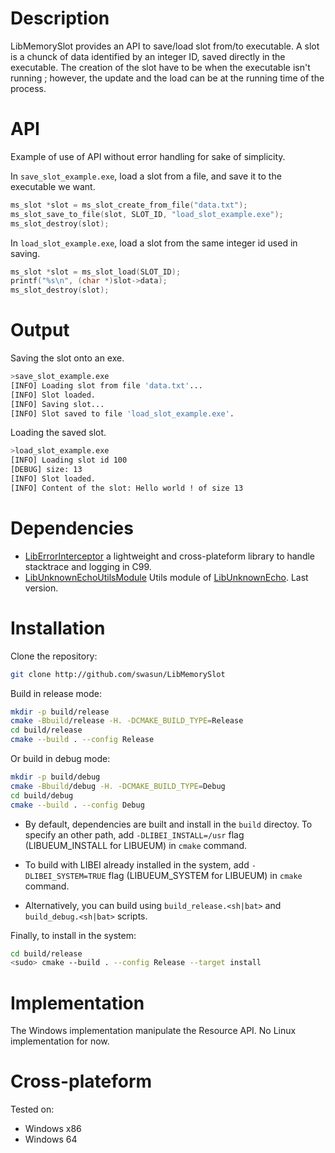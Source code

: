 # Description

LibMemorySlot provides an API to save/load slot from/to executable. A slot is a chunck of data identified by an integer ID, saved directly in the executable. The creation of the slot have to be when the executable isn't running ; however, the update and the load can be at the running time of the process.

# API

Example of use of API without error handling for sake of simplicity.

In `save_slot_example.exe`, load a slot from a file, and save it to the executable we want.
```c
ms_slot *slot = ms_slot_create_from_file("data.txt");
ms_slot_save_to_file(slot, SLOT_ID, "load_slot_example.exe");
ms_slot_destroy(slot);
```

In `load_slot_example.exe`, load a slot from the same integer id used in saving.
```c
ms_slot *slot = ms_slot_load(SLOT_ID);
printf("%s\n", (char *)slot->data);
ms_slot_destroy(slot);
```

# Output

Saving the slot onto an exe.
```bash
>save_slot_example.exe
[INFO] Loading slot from file 'data.txt'...
[INFO] Slot loaded.
[INFO] Saving slot...
[INFO] Slot saved to file 'load_slot_example.exe'.
```

Loading the saved slot.
```bash
>load_slot_example.exe
[INFO] Loading slot id 100
[DEBUG] size: 13
[INFO] Slot loaded.
[INFO] Content of the slot: Hello world ! of size 13
```

# Dependencies

* [LibErrorInterceptor](https://github.com/swasun/LibErrorInterceptor) a lightweight and cross-plateform library to handle stacktrace and logging in C99.
* [LibUnknownEchoUtilsModule](https://github.com/swasun/LibUnknownEchoUtilsModule) Utils module of [LibUnknownEcho](https://github.com/swasun/LibUnknownEcho). Last version.

# Installation

Clone the repository:
```bash
git clone http://github.com/swasun/LibMemorySlot
```

Build in release mode:
```bash
mkdir -p build/release
cmake -Bbuild/release -H. -DCMAKE_BUILD_TYPE=Release
cd build/release
cmake --build . --config Release
```

Or build in debug mode:
```bash
mkdir -p build/debug
cmake -Bbuild/debug -H. -DCMAKE_BUILD_TYPE=Debug
cd build/debug
cmake --build . --config Debug
```

* By default, dependencies are built and install in the `build` directoy.
To specify an other path, add `-DLIBEI_INSTALL=/usr` flag (LIBUEUM_INSTALL for LIBUEUM) in `cmake` command.

* To build with LIBEI already installed in the system, add `-DLIBEI_SYSTEM=TRUE` flag (LIBUEUM_SYSTEM for LIBUEUM) in `cmake` command.

* Alternatively, you can build using `build_release.<sh|bat>` and `build_debug.<sh|bat>` scripts.

Finally, to install in the system:
```bash
cd build/release
<sudo> cmake --build . --config Release --target install
```

# Implementation

The Windows implementation manipulate the Resource API. No Linux implementation for now.

# Cross-plateform

Tested on:
* Windows x86
* Windows 64
